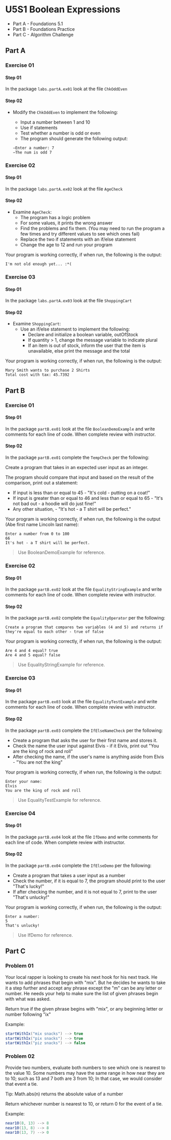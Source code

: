 # U5S1 Boolean Expressions

* Part A - Foundations 5.1
* Part B - Foundations Practice
* Part C - Algorithm Challenge

## Part A

### Exercise 01

#### Step 01

In the package `labs.partA.ex01` look at the file `ChkOddEven`

#### Step 02

* Modify the `ChkOddEven` to implement the following:
  * Input a number between 1 and 10
  * Use if statements
  * Test whether a number is odd or even
  * The program should generate the following output:
   
  ```
  −Enter a number: 7
  −The num is odd 7

### Exercise 02

#### Step 01

In the package `labs.partA.ex02` look at the file `AgeCheck`

#### Step 02

* Examine `AgeCheck`:
    * The program has a logic problem
    * For some values, it prints the wrong answer
    * Find the problems and fix them. (You may need to run the
      program a few times and try different values to see which
      ones fail)
    * Replace the two if statements with an if/else statement
    * Change the age to 12 and run your program 

Your program is working correctly, if when run, the following is the output:
```
I'm not old enough yet... :*(
```
  
### Exercise 03

#### Step 01

In the package `labs.partA.ex03` look at the file `ShoppingCart`

#### Step 02

* Examine `ShoppingCart`:
    * Use an if/else statement to implement the following:
      * Declare and initialize a boolean variable, outOfStock
      * If quantity > 1, change the message variable to indicate plural
      * If an item is out of stock, inform the user that the item is
      unavailable, else print the message and the total
      
Your program is working correctly, if when run, the following is the output:
```
Mary Smith wants to purchase 2 Shirts
Total cost with tax: 45.7392
```
      
## Part B

### Exercise 01

#### Step 01

In the package `partB.ex01` look at the file `BooleanDemoExample` and write comments for each line of code. When complete review with instructor.

#### Step 02

In the package `partB.ex01` complete the `TempCheck` per the following:

Create a program that takes in an expected user input as an integer.

The program should compare that input and based on the result of the comparison, print out a statement:

* If input is less than or equal to 45 - "It's cold - putting on a coat!"
* If input is greater than or equal to 46 and less than or equal to 65 - "It's not bad out - a hoodie will do just fine!"
* Any other situation, - "It's hot - a T shirt will be perfect."

Your program is working correctly, if when run, the following is the output (Abe first name Lincoln last name):

```
Enter a number from 0 to 100
66
It's hot - a T shirt will be perfect.
```

> Use BooleanDemoExample for reference.

### Exercise 02

#### Step 01

In the package `partB.ex02` look at the file `EqualityStringExample` and write comments for each line of code. When complete review with instructor.

#### Step 02

In the package `partB.ex02` complete the `EqualityOperator` per the following:

    Create a program that compares two variables (4 and 5) and returns if they're equal to each other - true of false

Your program is working correctly, if when run, the following is the output:

```
Are 4 and 4 equal? true
Are 4 and 5 equal? false
```

> Use EqualityStringExample for reference.


### Exercise 03

#### Step 01

In the package `partB.ex03` look at the file `EqualityTestExample` and write comments for each line of code. When complete review with instructor.

#### Step 02

In the package `partB.ex03` complete the `IfElseNameCheck` per the following:

* Create a program that asks the user for their first name and stores it.
* Check the name the user input against Elvis - if it Elvis, print out "You are the king of rock and roll"
* After checking the name, if the user's name is anything aside from Elvis - "You are not the king"

Your program is working correctly, if when run, the following is the output:

```
Enter your name:
Elvis
You are the king of rock and roll
```

> Use EqualityTestExample for reference.

### Exercise 04

#### Step 01

In the package `partB.ex04` look at the file `IfDemo` and write comments for each line of code. When complete review with instructor.

#### Step 02

In the package `partB.ex04` complete the `IfElseDemo` per the following:

* Create a program that takes a user input as a number
* Check the number, if it is equal to 7, the program should print to the user "That's lucky!"
* If after checking the number, and it is not equal to 7, print to the user "That's unlucky!"

Your program is working correctly, if when run, the following is the output:

```
Enter a number:
5
That's unlucky!
```

> Use IfDemo for reference.


## Part C

### Problem 01
Your local rapper is looking to create his next hook for his next track. He wants to add phrases that begin with "mix".
But he decides he wants to take it a step further and accept any phrase except the "m" can be any letter or number.
He needs your help to make sure the list of given phrases begin with what was asked.

Return true if the given phrase begins with "mix", or any beginning letter or number following "ix"

Example:
```java
startWithIx("mix snacks") --> true
startWithIx("pix snacks") --> true
startWithIx("piz snacks") --> false
```

### Problem 02
Provide two numbers, evaluate both numbers to see which one is nearest to the value 10.
Some numbers may have the same range in how near they are to 10; such as 13 and 7 both are 3 from 10;
In that case, we would consider that event a tie.

Tip: Math.abs(n) returns the absolute value of a number

Return whichever number is nearest to 10, or return 0 for the event of a tie.

Example:
```java
near10(8, 13) --> 8
near10(13, 8) --> 8
near10(13, 7) --> 0
```
